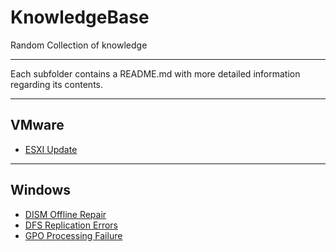 # KnowledgeBase
Random Collection of knowledge

---

Each subfolder contains a README.md with more detailed information regarding its contents.

---

## VMware
- [ESXI Update](VMware/EsxiUpdate.md)

---
## Windows
- [DISM Offline Repair](Windows/DISM%20Offline%20Repair.md)
- [DFS Replication Errors](Windows/DFS%20Replication%20errors.md)
- [GPO Processing Failure](Windows/GPO%20processing%20failure.md)